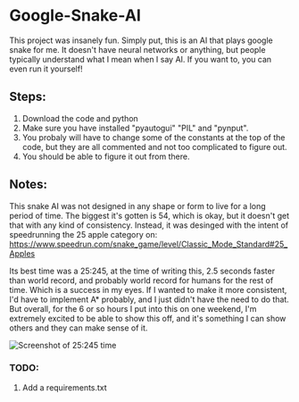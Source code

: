 # Google-Snake-AI
This project was insanely fun. Simply put, this is an AI that plays google snake for me. It doesn't have neural networks or anything, but people typically understand what I mean when I say AI. If you want to, you can even run it yourself! 

## Steps:
1. Download the code and python 
2. Make sure you have installed "pyautogui" "PIL" and "pynput". 
3. You probaly will have to change some of the constants at the top of the code, but they are all commented and not too complicated to figure out. 
4. You should be able to figure it out from there. 

## Notes:
This snake AI was not designed in any shape or form to live for a long period of time. The biggest it's gotten is 54, which is okay, but it doesn't get that with any kind of consistency. Instead, it was desinged with the intent of speedrunning the 25 apple category on: https://www.speedrun.com/snake_game/level/Classic_Mode_Standard#25_Apples

Its best time was a 25:245, at the time of writing this, 2.5 seconds faster than world record, and probably world record for humans for the rest of time. Which is a success in my eyes. If I wanted to make it more consistent, I'd have to implement A* probably, and I just didn't have the need to do that. But overall, for the 6 or so hours I put into this on one weekend, I'm extremely excited to be able to show this off, and it's something I can show others and they can make sense of it. 

![Screenshot of 25:245 time](https://drive.google.com/uc?export=view&id=1U_t4MgQTJrz8udrba1hYeG-DSf0PouHT)

### TODO:
1. Add a requirements.txt

